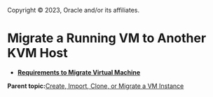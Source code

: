 Copyright © 2023, Oracle and/or its affiliates.

# Migrate a Running VM to Another KVM Host

-   **[Requirements to Migrate Virtual Machine](../topics/cockpit-kvm_migrate_virtual_machine.md)**  


**Parent topic:**[Create, Import, Clone, or Migrate a VM Instance](../topics/create_clone_or_migrate_a_virtual_machine.md)

